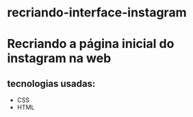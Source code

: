 # recriando-interface-instagram
# Recriando a página inicial do instagram na web
## tecnologias usadas:
 -  CSS
 -  HTML
 
